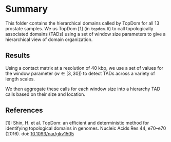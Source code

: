 # Summary

This folder contains the hierarchical domains called by TopDom for all 13 prostate samples.
We us TopDom [1] (in `topdom.R`) to call topologically associated domains (TADs) using a set of window size parameters to give a hierarchical view of domain organization.

## Results

Using a contact matrix at a resolution of 40 kbp, we use a set of values for the window parameter ($w \in [3, 30]$) to detect TADs across a variety of length scales.

We then aggregate these calls for each window size into a hierarchy TAD calls based on their size and location.

## References

[1]: Shin, H. et al. TopDom: an efficient and deterministic method for identifying topological domains in genomes. Nucleic Acids Res 44, e70–e70 (2016). doi: [10.1093/nar/gkv1505](https://doi.org/10.1093/nar/gkv1505)
